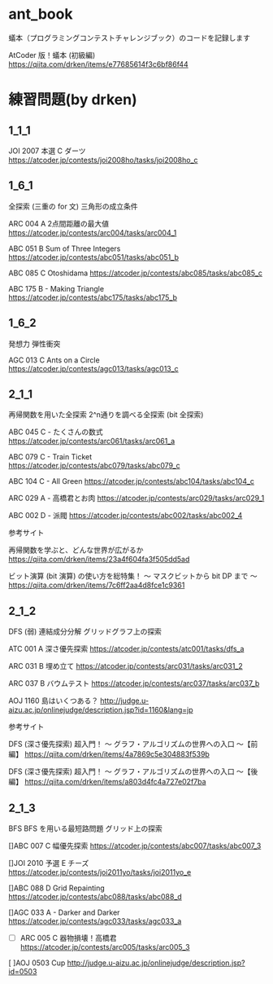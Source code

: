 # ant_book

蟻本（プログラミングコンテストチャレンジブック）のコードを記録します
 

AtCoder 版！蟻本 (初級編)
https://qiita.com/drken/items/e77685614f3c6bf86f44



# 練習問題(by drken)

## 1_1_1

JOI 2007 本選 C ダーツ
https://atcoder.jp/contests/joi2008ho/tasks/joi2008ho_c

## 1_6_1

全探索 (三重の for 文)
三角形の成立条件

ARC 004 A 2点間距離の最大値
https://atcoder.jp/contests/arc004/tasks/arc004_1

ABC 051 B Sum of Three Integers
https://atcoder.jp/contests/abc051/tasks/abc051_b

ABC 085 C Otoshidama
https://atcoder.jp/contests/abc085/tasks/abc085_c

ABC 175 B - Making Triangle
https://atcoder.jp/contests/abc175/tasks/abc175_b

## 1_6_2

発想力
弾性衝突

AGC 013 C Ants on a Circle
https://atcoder.jp/contests/agc013/tasks/agc013_c

## 2_1_1

再帰関数を用いた全探索
2^n通りを調べる全探索 (bit 全探索)

ABC 045 C - たくさんの数式
https://atcoder.jp/contests/arc061/tasks/arc061_a

ABC 079 C - Train Ticket
https://atcoder.jp/contests/abc079/tasks/abc079_c

ABC 104 C - All Green
https://atcoder.jp/contests/abc104/tasks/abc104_c

ARC 029 A - 高橋君とお肉
https://atcoder.jp/contests/arc029/tasks/arc029_1

ABC 002 D - 派閥
https://atcoder.jp/contests/abc002/tasks/abc002_4

参考サイト

再帰関数を学ぶと、どんな世界が広がるか
https://qiita.com/drken/items/23a4f604fa3f505dd5ad

ビット演算 (bit 演算) の使い方を総特集！ 〜 マスクビットから bit DP まで 〜
https://qiita.com/drken/items/7c6ff2aa4d8fce1c9361

## 2_1_2

DFS
(弱) 連結成分分解
グリッドグラフ上の探索

ATC 001 A 深さ優先探索
https://atcoder.jp/contests/atc001/tasks/dfs_a

ARC 031 B 埋め立て
https://atcoder.jp/contests/arc031/tasks/arc031_2

ARC 037 B バウムテスト
https://atcoder.jp/contests/arc037/tasks/arc037_b

AOJ 1160 島はいくつある？
http://judge.u-aizu.ac.jp/onlinejudge/description.jsp?id=1160&lang=jp

参考サイト

DFS (深さ優先探索) 超入門！ 〜 グラフ・アルゴリズムの世界への入口 〜【前編】
https://qiita.com/drken/items/4a7869c5e304883f539b

DFS (深さ優先探索) 超入門！ 〜 グラフ・アルゴリズムの世界への入口 〜【後編】
https://qiita.com/drken/items/a803d4fc4a727e02f7ba

## 2_1_3

BFS
BFS を用いる最短路問題
グリッド上の探索

[]ABC 007 C 幅優先探索
https://atcoder.jp/contests/abc007/tasks/abc007_3

[]JOI 2010 予選 E チーズ
https://atcoder.jp/contests/joi2011yo/tasks/joi2011yo_e

[]ABC 088 D Grid Repainting
https://atcoder.jp/contests/abc088/tasks/abc088_d

[]AGC 033 A - Darker and Darker
https://atcoder.jp/contests/agc033/tasks/agc033_a

- [ ] ARC 005 C 器物損壊！高橋君
https://atcoder.jp/contests/arc005/tasks/arc005_3

[ ]AOJ 0503 Cup
http://judge.u-aizu.ac.jp/onlinejudge/description.jsp?id=0503


